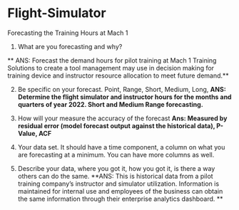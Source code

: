 # Flight-Simulator
Forecasting the Training Hours at Mach 1
1. What are you forecasting and why?

** ANS: Forecast the demand hours for pilot training at Mach 1 Training Solutions to create a tool management may use in decision making for training device and instructor resource allocation to meet future demand.**

2. Be specific on your forecast. Point, Range, Short, Medium, Long,
**ANS: Determine the flight simulator and instructor hours for the months and quarters of year 2022.  Short and Medium Range forecasting.**

3. How will your measure the accuracy of the forecast
**Ans: Measured by residual error (model forecast output against the historical data), P-Value, ACF**

4. Your data set. It should have a time component, a column on what you are forecasting at a minimum. You can have more columns as well.

5. Describe your data, where you got it, how you got it, is there a way others can do the same.
**ANS:  This is historical data from a pilot training company’s instructor and simulator utilization.  Information is maintained for internal use and employees of the business can obtain the same information through their enterprise analytics dashboard.
**
